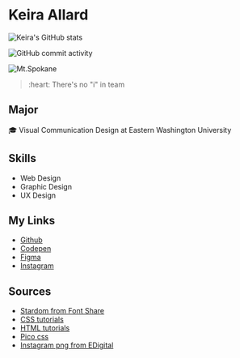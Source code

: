 # Keira Allard
![Keira's GitHub stats](https://github-readme-stats.vercel.app/api?username=kallard8)

![GitHub commit activity](https://img.shields.io/github/commit-activity/w/kallard8/kallard8)

![Mt.Spokane](https://skinwrockies.com/wp-content/uploads/2021/04/mtspokanevistahouse.jpg)

<blockquote>:heart: There's no "i" in team</blockquote>

## Major
:mortar_board: Visual Communication Design at Eastern Washington University

## Skills
* Web Design
* Graphic Design 
* UX Design

## My Links 
* [Github](https://github.com/kallard8)
* [Codepen](https://codepen.com/kallard)
* [Figma](https://figma.com) 
* [Instagram](https://www.instagram.com)

## Sources
* [Stardom from Font Share](https://www.fontshare.com/fonts/stardom)
* [CSS tutorials](https://www.linkedin.com/learning/introduction-to-css-14934735)
* [HTML tutorials](https://www.linkedin.com/learning/html-essential-training-4/what-is-html?u=41913900)
* [Pico css](https://picocss.com/)
* [Instagram png from EDigital](https://www.edigitalagency.com.au/instagram/new-instagram-logo-white-png-transparent/#)